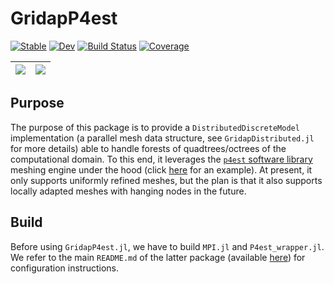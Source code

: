# GridapP4est

[![Stable](https://img.shields.io/badge/docs-stable-blue.svg)](https://gridap.github.io/GridapP4est.jl/stable)
[![Dev](https://img.shields.io/badge/docs-dev-blue.svg)](https://gridap.github.io/GridapP4est.jl/dev)
[![Build Status](https://github.com/gridap/GridapP4est.jl/workflows/CI/badge.svg)](https://github.com/gridap/GridapP4est.jl/actions)
[![Coverage](https://codecov.io/gh/gridap/GridapP4est.jl/branch/main/graph/badge.svg)](https://codecov.io/gh/gridap/GridapP4est.jl)

| ![](https://user-images.githubusercontent.com/38347633/134634010-2be9b499-201b-4166-80ac-e161f6adceb0.png)   |  ![](https://user-images.githubusercontent.com/38347633/134634023-83f37646-f6b9-435c-9f9f-291dea9f86c2.png) 
|:-------------:|:-------------:|

## Purpose 

The purpose of this package is to provide a `DistributedDiscreteModel` implementation (a parallel mesh data structure, see `GridapDistributed.jl` for more details) able to handle forests of quadtrees/octrees of the computational domain. To this end, it leverages the [`p4est` software library](https://p4est.github.io/) meshing engine under the hood (click [here](https://github.com/gridap/GridapP4est.jl/blob/main/test/UniformlyRefinedForestOfOctreesDiscreteModelsTests.jl) for an example). At present, it only supports uniformly refined meshes, but the plan is that it also supports locally adapted meshes with hanging nodes in the future.

## Build 

Before using `GridapP4est.jl`, we have to build `MPI.jl` and 
`P4est_wrapper.jl`. We refer to the main `README.md` of the latter package (available [here](https://github.com/gridap/p4est_wrapper.jl)) for configuration instructions.
